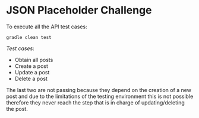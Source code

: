 # JSON Placeholder Challenge

To execute all the API test cases:
```
gradle clean test
```

*Test cases*:
- Obtain all posts
- Create a post
- Update a post
- Delete a post

The last two are not passing because they depend on the creation of a new post and due to the limitations of the testing environment this is not possible therefore they never reach the step that is in charge of updating/deleting the post.  
